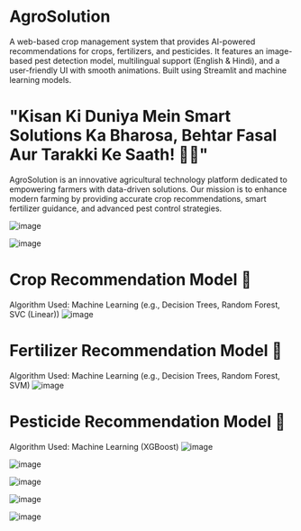 # AgroSolution
A web-based crop management system that provides AI-powered recommendations for crops, fertilizers, and pesticides. It features an image-based pest detection model, multilingual support (English &amp; Hindi), and a user-friendly UI with smooth animations. Built using Streamlit and machine learning models.

# "Kisan Ki Duniya Mein Smart Solutions Ka Bharosa, Behtar Fasal Aur Tarakki Ke Saath! 🌿🚜"
AgroSolution is an innovative agricultural technology platform dedicated to empowering farmers with data-driven solutions. Our mission is to enhance modern farming by providing accurate crop recommendations, smart fertilizer guidance, and advanced pest control strategies.

![image](https://github.com/user-attachments/assets/1d3f5f7f-242d-4250-a938-d3918440965d)

![image](https://github.com/user-attachments/assets/bc7c84e2-04b0-4016-874a-c906ee339f4b)

# Crop Recommendation Model 🌾
Algorithm Used: Machine Learning (e.g., Decision Trees, Random Forest, SVC (Linear))
![image](https://github.com/user-attachments/assets/56c1c471-c184-435c-b4f1-65376f6e244a)

# Fertilizer Recommendation Model 🌱
Algorithm Used: Machine Learning (e.g., Decision Trees, Random Forest, SVM)
![image](https://github.com/user-attachments/assets/34d6d62c-25f9-467a-bf4f-ea2f07d85996)

# Pesticide Recommendation Model 🐛
Algorithm Used: Machine Learning (XGBoost)
![image](https://github.com/user-attachments/assets/2d1dc543-78c1-4e76-88bd-a7dc5860dd1a)

![image](https://github.com/user-attachments/assets/8bb1ee50-466e-4651-8b29-8a62811a4d92)

![image](https://github.com/user-attachments/assets/9e527e0f-0dff-4e2f-988e-230deeca5638)

![image](https://github.com/user-attachments/assets/0b5c02ff-4961-4d07-83b5-4b22a14a8916)

![image](https://github.com/user-attachments/assets/b08cdff4-9ea3-4c6e-adc7-15487d7bfb8f)
